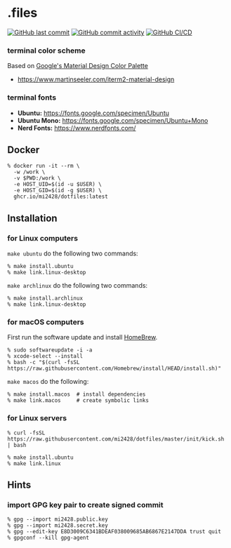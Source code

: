 # .files
[![GitHub last commit](https://img.shields.io/github/last-commit/mi2428/dotfiles)](https://github.com/mi2428/dotfiles/commit/HEAD) [![GitHub commit activity](https://img.shields.io/github/commit-activity/y/mi2428/dotfiles)](https://github.com/mi2428/dotfiles/commits/master) [![GitHub CI/CD](https://github.com/mi2428/dotfiles/actions/workflows/build.yml/badge.svg)](https://github.com/mi2428/dotfiles/actions/workflows/build.yml)

### terminal color scheme

Based on [Google's Material Design Color Palette](https://material.io/design/style/color.html)

* https://www.martinseeler.com/iterm2-material-design

### terminal fonts

* **Ubuntu:** https://fonts.google.com/specimen/Ubuntu
* **Ubuntu Mono:** https://fonts.google.com/specimen/Ubuntu+Mono
* **Nerd Fonts:** https://www.nerdfonts.com/

## Docker

```
% docker run -it --rm \
  -w /work \
  -v $PWD:/work \
  -e HOST_UID=$(id -u $USER) \
  -e HOST_GID=$(id -g $USER) \
  ghcr.io/mi2428/dotfiles:latest
```

## Installation

### for Linux computers

`make ubuntu` do the following two commands:

```
% make install.ubuntu
% make link.linux-desktop
```

`make archlinux` do the following two commands:

```
% make install.archlinux
% make link.linux-desktop
```

### for macOS computers

First run the software update and install [HomeBrew](https://brew.sh/).

```
% sudo softwareupdate -i -a
% xcode-select --install
% bash -c "$(curl -fsSL https://raw.githubusercontent.com/Homebrew/install/HEAD/install.sh)"
```

`make macos` do the following:

```
% make install.macos  # install dependencies
% make link.macos     # create symbolic links
```

### for Linux servers

```
% curl -fsSL https://raw.githubusercontent.com/mi2428/dotfiles/master/init/kick.sh | bash
```

```
% make install.ubuntu
% make link.linux
```

## Hints

### import GPG key pair to create signed commit

```
% gpg --import mi2428.public.key
% gpg --import mi2428.secret.key
% gpg --edit-key E8D3009C6341BDEAF038009685AB6867E2147DDA trust quit
% gpgconf --kill gpg-agent
```
